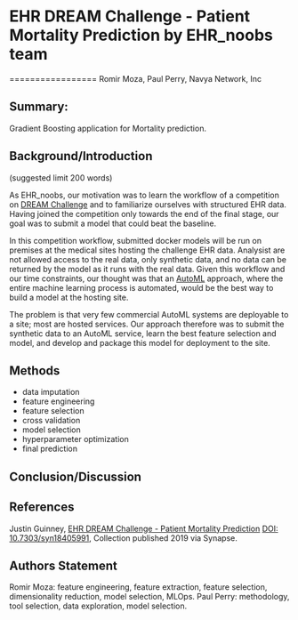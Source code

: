 # EHR DREAM Challenge - Patient Mortality Prediction by EHR_noobs team
=================
Romir Moza, Paul Perry, 
Navya Network, Inc

## Summary:
Gradient Boosting application for Mortality prediction.

## Background/Introduction
(suggested limit 200 words)

As EHR_noobs, our motivation was to learn the workflow of a
competition on [DREAM Challenge]() and to familiarize ourselves with
structured EHR data.  Having joined the competition only towards the
end of the final stage, our goal was to submit a model that could beat
the baseline.

In this competition workflow, submitted docker models will be run on
premises at the medical sites hosting the challenge EHR
data. Analysist are not allowed access to the real data, only
synthetic data, and no data can be returned by the model as it runs
with the real data. Given this workflow and our time constraints, our
thought was that an
[AutoML](https://en.wikipedia.org/wiki/Automated_machine_learning)
approach, where the entire machine learning process is automated,
would be the best way to build a model at the hosting site.

The problem is that very few commercial AutoML systems are deployable
to a site; most are hosted services. Our approach therefore was to
submit the synthetic data to an AutoML service, learn the best feature
selection and model, and develop and package this model for deployment
to the site.

<!--
Please try to address the following points:

What is the motivation for your approach? This will include any previous work and observations that you have made about the data to suggest your approach is a good one. Provide the reader with an intuition of how you approached the problem
What is the underlying methodology used (e.g., SVM or regression)?
Where there any novel approaches taken in regards to
-->

## Methods
<!--
(suggested limit 800 words)

The methods should cover a full description of your methods so a reader can reproduce them. Please cover how you processed the data, if any data was imputed or manipulated in any way (e.g., you mapped data onto pathways or combined different datasets), the underlying algorithm, any modifications to the underlying method of importance, the incorporation of outside data, and the approach to predict submitted data.
If you submitted multiple predictions, please specify which is the difference among them (e.g. only parameters tuning or different algorithms). If needed, you can decide to write one sub-paragraph for each submission.
-->
- data imputation
- feature engineering
- feature selection
- cross validation
- model selection
- hyperparameter optimization
- final prediction

## Conclusion/Discussion

<!--
(suggested limit 200 words)

This section should include a short summary and any insights gained during the algorithm. For example, which dataset was most informative? You can include future directions. You may also add some discussion on the general performance of your methodology (if you wish) and if there were pitfalls, what are they?
-->

## References

<!--
(suggested limit 10 references)

Don't forget to reference your specific challenge (e.g. NIEHS-NCATS-UNC DREAM Toxicogenetics Challenge (syn1761567)).
-->
Justin Guinney, [EHR DREAM Challenge - Patient Mortality Prediction](https://www.synapse.org/#!Synapse:syn18405991/wiki/589657)
[DOI: 10.7303/syn18405991](https://doi.org/10.7303/syn18405991), Collection published 2019 via Synapse.

## Authors Statement
<!-- Please list all author's contributions -->
Romir Moza: feature engineering, feature extraction, feature selection, dimensionality reduction, model selection, MLOps.
Paul Perry: methodology, tool selection, data exploration, model selection.


